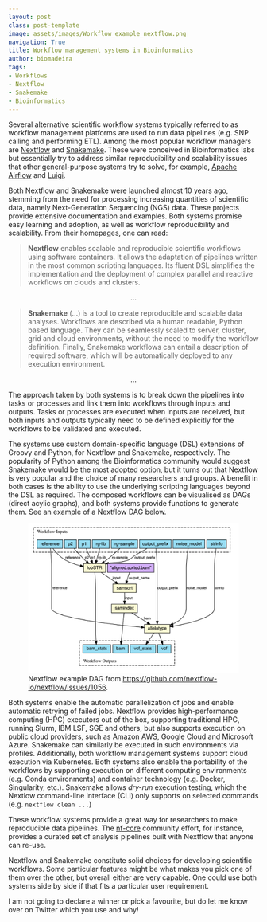 ```yaml
---
layout: post
class: post-template
image: assets/images/Workflow_example_nextflow.png
navigation: True
title: Workflow management systems in Bioinformatics
author: biomadeira
tags:
- Workflows
- Nextflow
- Snakemake
- Bioinformatics
---
```


Several alternative scientific workflow systems typically referred to as workflow management platforms are 
used to run data pipelines (e.g. SNP calling and performing ETL). Among the most popular workflow managers are 
[Nextflow](https://www.nextflow.io/) and [Snakemake](https://snakemake.readthedocs.io/en/stable/). These were
conceived in Bioinformatics labs but essentially try to address similar reproducibility and scalability
issues that other general-purpose systems try to solve, for example, [Apache Airflow](https://airflow.apache.org/) and 
[Luigi](https://luigi.readthedocs.io/en/stable/).

Both Nextflow and Snakemake were launched almost 10 years ago, stemming from the need for processing increasing 
quantities of scientific data, namely Next-Generation Sequencing (NGS) data. These projects provide extensive 
documentation and examples. Both systems promise easy learning and adoption, as well as workflow reproducibility 
and scalability. From their homepages, one can read:

> **Nextflow** enables scalable and reproducible scientific workflows using software containers.
> It allows the adaptation of pipelines written in the most common scripting languages.
> Its fluent DSL simplifies the implementation and the deployment of complex parallel and
> reactive workflows on clouds and clusters.

<p style="text-align: center;">&hellip;</p>

> **Snakemake** (...) is a tool to create reproducible and scalable data analyses. Workflows are 
> described via a human readable, Python based language. They can be seamlessly scaled to server, cluster, grid and 
> cloud environments, without the need to modify the workflow definition. Finally, Snakemake workflows can entail a
> description of required software, which will be automatically deployed to any execution environment.

<p style="text-align: center;">&hellip;</p>
 
The approach taken by both systems is to break down the pipelines into tasks or processes and link them into workflows 
through inputs and outputs. Tasks or processes are executed when inputs are received, but both inputs and 
outputs typically need to be defined explicitly for the workflows to be validated and executed.

The systems use custom domain-specific language (DSL) extensions of Groovy and Python, for Nextflow and Snakemake, 
respectively. The popularity of Python among the Bioinformatics community would suggest Snakemake would be the
most adopted option, but it turns out that Nextflow is very popular and the choice of many researchers 
and groups. A benefit in both cases is the ability to use the underlying scripting languages beyond 
the DSL as required. The composed workflows can be visualised as DAGs (direct acylic graphs), and both systems provide
functions to generate them. See an example of a Nextflow DAG below.

<figure class="kg-card kg-image-card kg-width-wide kg-card-hascaption">
    <img src="assets/images/Workflow_example_nextflow.png" class="kg-image" alt="Nextflow Example DAG">
    <figcaption>Nextflow example DAG from 
<a href="https://github.com/nextflow-io/nextflow/issues/1056">https://github.com/nextflow-io/nextflow/issues/1056</a>.</figcaption>
</figure>

Both systems enable the automatic parallelization of jobs and enable automatic retrying of failed jobs. Nextflow provides
high-performance computing (HPC) executors out of the box, supporting traditional HPC,
running Slurm, IBM LSF, SGE and others, but also supports execution on public cloud providers, 
such as Amazon AWS, Google Cloud and Microsoft Azure. Snakemake can similarly be executed in such environments 
via profiles. Additionally, both workflow management systems support cloud execution via Kubernetes. 
Both systems also enable the portability of the workflows by supporting execution
on different computing environments (e.g. Conda environments) and container technology
(e.g. Docker, Singularity, etc.).
Snakemake allows *dry-run* execution testing, which the Nextlow command-line interface
(CLI) only supports on selected commands (e.g. `nextflow clean ...`)

These workflow systems provide a great way for researchers to make reproducible data pipelines. 
The [nf-core](https://nf-co.re/) community effort, for instance, provides a curated set of analysis pipelines built 
with Nextflow that anyone can re-use. 

Nextflow and Snakemake constitute solid choices for developing scientific workflows. Some particular features might be
what makes you pick one of them over the other, but overall either are very capable. 
One could use both systems side by side if that fits a particular user requirement.

I am not going to declare a winner or pick a favourite, but do let me know over on Twitter which you use and why!
